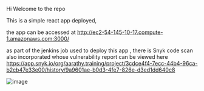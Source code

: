 Hi Welcome to the repo 

This is a simple react app deployed, 

the app can be accessed at http://ec2-54-145-10-17.compute-1.amazonaws.com:3000/

as part of the jenkins job used to deploy this app , there is Snyk code scan also incorporated whose vulnerability report can be viewed here 
https://app.snyk.io/org/aarathy.training/project/3cdce4f4-7ecc-44b4-96ca-b2cb47e33e00/history/9a9601ae-b0d3-4fe7-826e-d3ed1dd640c8 

![image](https://user-images.githubusercontent.com/112990330/224584450-3a5624fc-45a3-4277-8e1e-e084fde1495e.png)

